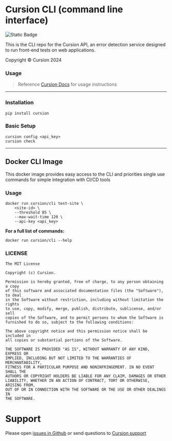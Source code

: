 # Cursion CLI (command line interface)

![Static Badge](https://img.shields.io/badge/CLI-Available-mint)

This is the CLI repo for the Cursion API, an error detection service designed to run front-end tests on web applications.

Copyright © Cursion 2024

### Usage
> Reference <a target="_blank" href="https://docs.cursion.dev/guides/cli.html">Cursion Docs</a> for usage instructions

---

### Installation
```shell
pip install cursion
```

### Basic Setup
```shell
cursion config <api_key>
cursion check
```

---

## Docker CLI Image

This docker image provides easy access to the CLI and priorities single use commands for simple integration with CI/CD tools


### Usage

```shell
docker run cursion/cli test-site \ 
    <site-id> \
    --threshold 85 \
    --max-wait-time 120 \
    --api-key <api_key> 
```

**For a full list of commands:**

```shell
docker run cursion/cli --help
```

### LICENSE
```license
The MIT License

Copyright (c) Cursion.

Permission is hereby granted, free of charge, to any person obtaining a copy
of this software and associated documentation files (the "Software"), to deal
in the Software without restriction, including without limitation the rights
to use, copy, modify, merge, publish, distribute, sublicense, and/or sell
copies of the Software, and to permit persons to whom the Software is
furnished to do so, subject to the following conditions:

The above copyright notice and this permission notice shall be included in
all copies or substantial portions of the Software.

THE SOFTWARE IS PROVIDED "AS IS", WITHOUT WARRANTY OF ANY KIND, EXPRESS OR
IMPLIED, INCLUDING BUT NOT LIMITED TO THE WARRANTIES OF MERCHANTABILITY,
FITNESS FOR A PARTICULAR PURPOSE AND NONINFRINGEMENT. IN NO EVENT SHALL THE
AUTHORS OR COPYRIGHT HOLDERS BE LIABLE FOR ANY CLAIM, DAMAGES OR OTHER
LIABILITY, WHETHER IN AN ACTION OF CONTRACT, TORT OR OTHERWISE, ARISING FROM,
OUT OF OR IN CONNECTION WITH THE SOFTWARE OR THE USE OR OTHER DEALINGS IN
THE SOFTWARE.
```

# Support
Please open [issues in Github](https://github.com/Cursion/cli/issues) or send questions to [Cursion support](mailto:hello@cursion.dev)